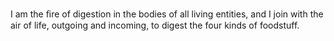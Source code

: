 I am the ﬁre of digestion in the bodies of all living entities, and I join with the air of life, outgoing and incoming, to digest the four kinds of foodstuff.